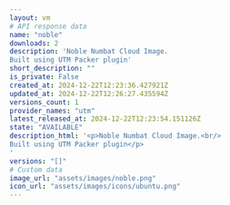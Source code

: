 ```yaml
---
layout: vm
# API response data
name: "noble"
downloads: 2
description: 'Noble Numbat Cloud Image.  
Built using UTM Packer plugin'
short_description: ""
is_private: False
created_at: 2024-12-22T12:23:36.427921Z
updated_at: 2024-12-22T12:26:27.435594Z
versions_count: 1
provider_names: "utm"
latest_released_at: 2024-12-22T12:23:54.151126Z
state: "AVAILABLE"
description_html: '<p>Noble Numbat Cloud Image.<br/>
Built using UTM Packer plugin</p>
'
versions: "[]"
# Custom data
image_url: "assets/images/noble.png"
icon_url: "assets/images/icons/ubuntu.png"
---
```

